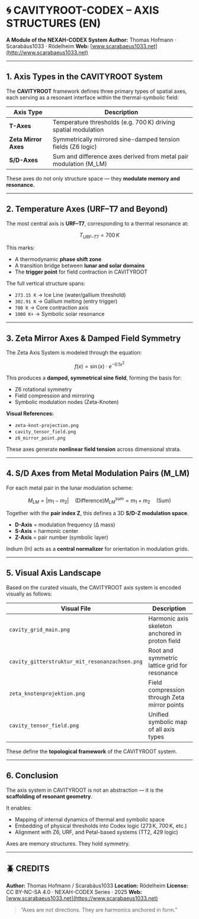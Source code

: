 # 🌀 CAVITYROOT-CODEX – AXIS STRUCTURES (EN)

**A Module of the NEXAH-CODEX System**
**Author:** Thomas Hofmann · Scarabäus1033 · Rödelheim
**Web:** [www.scarabaeus1033.net](http://www.scarabaeus1033.net)

---

## 1. Axis Types in the CAVITYROOT System

The **CAVITYROOT** framework defines three primary types of spatial axes, each serving as a resonant interface within the thermal-symbolic field:

| Axis Type            | Description                                                        |
| -------------------- | ------------------------------------------------------------------ |
| **T-Axes**           | Temperature thresholds (e.g. 700 K) driving spatial modulation     |
| **Zeta Mirror Axes** | Symmetrically mirrored sine-damped tension fields (Z6 logic)       |
| **S/D-Axes**         | Sum and difference axes derived from metal pair modulation (M\_LM) |

These axes do not only structure space — they **modulate memory and resonance.**

---

## 2. Temperature Axes (URF–T7 and Beyond)

The most central axis is **URF–T7**, corresponding to a thermal resonance at:

```math
T_{URF–T7} = 700\,K
```

This marks:

* A thermodynamic **phase shift zone**
* A transition bridge between **lunar and solar domains**
* The **trigger point** for field contraction in CAVITYROOT

The full vertical structure spans:

* `273.15 K` → Ice Line (water/gallium threshold)
* `302.91 K` → Gallium melting (entry trigger)
* `700 K` → Core contraction axis
* `1000 K+` → Symbolic solar resonance

---

## 3. Zeta Mirror Axes & Damped Field Symmetry

The Zeta Axis System is modeled through the equation:

```math
f(x) = \sin(x) \cdot e^{-0.1x^2}
```

This produces a **damped, symmetrical sine field**, forming the basis for:

* Z6 rotational symmetry
* Field compression and mirroring
* Symbolic modulation nodes (Zeta-Knoten)

**Visual References:**

* `zeta-knot-projection.png`
* `cavity_tensor_field.png`
* `z6_mirror_point.png`

These axes generate **nonlinear field tension** across dimensional strata.

---

## 4. S/D Axes from Metal Modulation Pairs (M\_LM)

For each metal pair in the lunar modulation scheme:

```math
M_{LM} = |m_1 - m_2|  \quad\text{(Difference)}
M_{LM}^{sum} = m_1 + m_2  \quad\text{(Sum)}
```

Together with the **pair index Z**, this defines a 3D **S/D-Z modulation space**.

* **D-Axis** = modulation frequency (Δ mass)
* **S-Axis** = harmonic center
* **Z-Axis** = pair number (symbolic layer)

Indium (In) acts as a **central normalizer** for orientation in modulation grids.

---

## 5. Visual Axis Landscape

Based on the curated visuals, the CAVITYROOT axis system is encoded visually as follows:

| Visual File                                    | Description                                     |
| ---------------------------------------------- | ----------------------------------------------- |
| `cavity_grid_main.png`                         | Harmonic axis skeleton anchored in proton field |
| `cavity_gitterstruktur_mit_resonanzachsen.png` | Root and symmetric lattice grid for resonance   |
| `zeta_knotenprojektion.png`                    | Field compression through Zeta mirror points    |
| `cavity_tensor_field.png`                      | Unified symbolic map of all axis types          |

These define the **topological framework** of the CAVITYROOT system.

---

## 6. Conclusion

The axis system in CAVITYROOT is not an abstraction — it is the **scaffolding of resonant geometry**.

It enables:

* Mapping of internal dynamics of thermal and symbolic space
* Embedding of physical thresholds into Codex logic (273 K, 700 K, etc.)
* Alignment with Z6, URF, and Petal-based systems (TT2, 429 logic)

Axes are memory structures. They hold symmetry.

---

## 🪲 CREDITS

**Author:** Thomas Hofmann / Scarabäus1033
**Location:** Rödelheim
**License:** CC BY-NC-SA 4.0 · NEXAH-CODEX Series · 2025
**Web:** [www.scarabaeus1033.net](https://www.scarabaeus1033.net)

> “Axes are not directions. They are harmonics anchored in form.”
